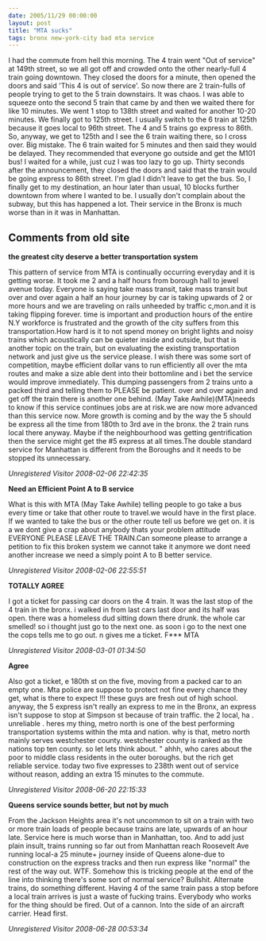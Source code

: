 ```yaml
---
date: 2005/11/29 00:00:00
layout: post
title: "MTA sucks"
tags: bronx new-york-city bad mta service
---
```


I had the commute from hell this morning. The 4 train went "Out of service" at 149th street, so we all got off and crowded onto the other nearly-full 4 train going downtown. They closed the doors for a minute, then opened the doors and said 'This 4 is out of service'. So now there are 2 train-fulls of people trying to get to the 5 train downstairs. It was chaos. I was able to squeeze onto the second 5 train that came by and then we waited there for like 10 minutes. We went 1 stop to 138th street and waited for another 10-20 minutes. We finally got to 125th street. I usually switch to the 6 train at 125th because it goes local to 96th street. The 4 and 5 trains go express to 86th. So, anyway, we get to 125th and I see the 6 train waiting there, so I cross over. Big mistake. The 6 train waited for 5 minutes and then said they would be delayed. They recommended that everyone go outside and get the M101 bus! I waited for a while, just cuz I was too lazy to go up. Thirty seconds after the announcement, they closed the doors and said that the train would be going express to 86th street. I'm glad I didn't leave to get the bus. So, I finally get to my destination, an hour later than usual, 10 blocks further downtown from where I wanted to be. I usually don't complain about the subway, but this has happened a lot. Their service in the Bronx is much worse than in it was in Manhattan.

<div id="comment-box">
<h2>Comments from old site</h2>

<div class="one-comment">
<p><b>the greatest city deserve a better transportation system</b></p>
<p>
This pattern of service from MTA is continually occurring everyday and
it is getting worse. It took me 2 and a half hours from borough hall
to jewel avenue today. Everyone is saying take mass transit, take mass
transit but over and over again a half an hour journey by car is
taking upwards of 2 or more hours and we are traveling on rails
unheeded by traffic c,mon.and it is taking flipping forever.  time is
important and production hours of the entire N.Y workforce is
frustrated and the growth of the city suffers from this
transportation.How hard is it to not spend money on bright lights and
noisy trains which acoustically can be quieter inside and outside, but
that is another topic on the train, but on evaluating the existing
transportation network and just give us the service please. I wish
there was some sort of competition, maybe efficient dollar vans to run
efficiently all over the mta routes and make a size able dent into
their bottomline and i bet the service would improve immediately. This
dumping passengers from 2 trains unto a packed third and telling them
to PLEASE be patient. over and over again and get off the train there
is another one behind. (May Take Awhile)(MTA)needs to know if this
service continues jobs are at risk.we are now more advanced than this
service now. More growth is coming and by the way the 5 should be
express all the time from 180th to 3rd ave in the bronx.  the 2 train
runs local there anyway. Maybe if the neighbourhood was getting
gentrification then the service might get the #5 express at all
times.The double standard service for Manhattan is different from the
Boroughs and it needs to be stopped its unnecessary.
</p>
<address class="signature">
<span class="author">Unregistered Visitor</span>
<span class="date">2008-02-06 22:42:35</span>
</address>
</div>

<div class="one-comment">
<p><b>Need an Efficient Point A to B service</b></p>
<p>
What is this with MTA (May Take Awhile) telling people to go take a
bus every time or take that other route to travel.we would have in the
first place. If we wanted to take the bus or the other route tell us
before we get on. it is a we dont give a crap about anybody thats your
problem attitude EVERYONE PLEASE LEAVE THE TRAIN.Can someone please
to arrange a petition to fix this broken system we cannot take it
anymore we dont need another increase we need a simply point A to B
better service.
</p>
<address class="signature">
<span class="author">Unregistered Visitor</span>
<span class="date">2008-02-06 22:55:51</span>
</address>
</div>

<div class="one-comment">
<p><b>TOTALLY AGREE</b></p>
<p>
I got a ticket for passing car doors on the 4 train. It was the last
stop of the 4 train in the bronx. i walked in from last cars last door
and its half was open. there was a homeless dud sitting down there
drunk. the whole car smelled! so i thought just go to the next one. as
soon i go to the next one the cops tells me to go out. n gives me a
ticket. F*** MTA
</p>
<address class="signature">
<span class="author">Unregistered Visitor</span>
<span class="date">2008-03-01 01:34:50</span>
</address>
</div>

<div class="one-comment">
<p><b>Agree</b></p>
<p>
Also got a ticket, e 180th st on the five, moving from a packed car to
an empty one. Mta police are suppose to protect not fine every chance
they get, what is there to expect !!! these guys are fresh out of high
school. anyway, the 5 express isn't really an express to me in the
Bronx, an express isn't suppose to stop at Simpson st because of train
traffic. the 2 local, ha . unreliable . heres my thing, metro north is
one of the best performing transportation systems within the mta and
nation. why is that, metro north mainly serves westchester
county. westchester county is ranked as the nations top ten county. so
let lets think about. " ahhh, who cares about the poor to middle class
residents in the outer boroughs. but the rich get reliable
service. today two five expresses to 238th went out of service without
reason, adding an extra 15 minutes to the commute.
</p>
<address class="signature">
<span class="author">Unregistered Visitor</span>
<span class="date">2008-06-20 22:15:33</span>
</address>
</div>

<div class="one-comment">
<p><b>Queens service sounds better, but not by much</b></p>
<p>
From the Jackson Heights area it's not uncommon to sit on a train with
two or more train loads of people because trains are late, upwards of
an hour late.  Service here is much worse than in Manhattan, too.  And
to add just plain insult, trains running so far out from Manhattan
reach Roosevelt Ave running local-a 25 minute+ journey inside of
Queens alone-due to construction on the express tracks and then run
express like "normal" the rest of the way out.  WTF.  Somehow this is
tricking people at the end of the line into thinking there's some sort
of normal service?  Bullshit.  Alternate trains, do something
different.  Having 4 of the same train pass a stop before a local
train arrives is just a waste of fucking trains.  Everybody who works
for the thing should be fired.  Out of a cannon.  Into the side of an
aircraft carrier.  Head first.
</p>
<address class="signature">
<span class="author">Unregistered Visitor</span>
<span class="date">2008-06-28 00:53:34</span>
</address>
</div>

</div>
